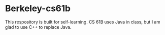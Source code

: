 # Berkeley-cs61b
This respository is built for self-learning. CS 61B uses Java in class, but I am glad to use C++ to replace Java.
